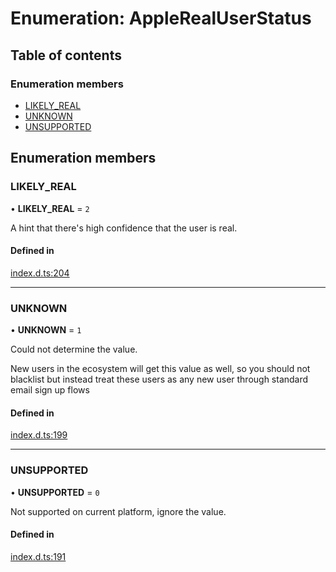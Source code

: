 # Enumeration: AppleRealUserStatus

## Table of contents

### Enumeration members

- [LIKELY\_REAL](AppleRealUserStatus.md#likely_real)
- [UNKNOWN](AppleRealUserStatus.md#unknown)
- [UNSUPPORTED](AppleRealUserStatus.md#unsupported)

## Enumeration members

### LIKELY\_REAL

• **LIKELY\_REAL** = `2`

A hint that there's high confidence that the user is real.

#### Defined in

[index.d.ts:204](https://github.com/invertase/react-native-apple-authentication/blob/86e8b17/lib/index.d.ts#L204)

___

### UNKNOWN

• **UNKNOWN** = `1`

Could not determine the value.

New users in the ecosystem will get this value as well, so you should not blacklist but
instead treat these users as any new user through standard email sign up flows

#### Defined in

[index.d.ts:199](https://github.com/invertase/react-native-apple-authentication/blob/86e8b17/lib/index.d.ts#L199)

___

### UNSUPPORTED

• **UNSUPPORTED** = `0`

Not supported on current platform, ignore the value.

#### Defined in

[index.d.ts:191](https://github.com/invertase/react-native-apple-authentication/blob/86e8b17/lib/index.d.ts#L191)
